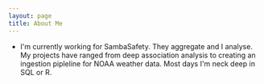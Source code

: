 ```yaml
---
layout: page
title: About Me
---
```


<ul class="fa-ul">
<li><span class="fa fa-briefcase"><i class="fas fa-check-square"></i></span>
I'm currently working for SambaSafety. They aggregate 
and I analyse. My projects have ranged from deep association analysis
to creating an ingestion pipleline for NOAA weather data. Most days
I'm neck deep in SQL or R.
</li>
</ul>
